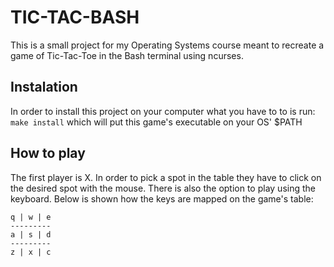 # TIC-TAC-BASH #
 
 This is a small project for my Operating Systems course meant to recreate a game of Tic-Tac-Toe in the Bash terminal using ncurses.

 ## Instalation ##

In order to install this project on your computer what you have to to is run:
``` make install ``` 
which will put this game's executable on your OS' $PATH

## How to play ##

The first player is X. In order to pick a spot in the table they have to click on the desired spot with the mouse. There is also the option to play using the keyboard. Below is shown how the keys are mapped on the game's table:

```
q | w | e
---------
a | s | d  
---------
z | x | c
```
